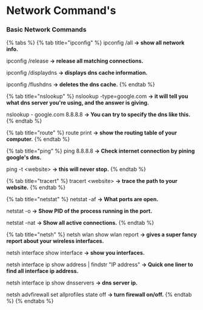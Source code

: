 # Network Command's

### Basic Network Commands

{% tabs %}
{% tab title="ipconfig" %}
ipconfig /all **-> show all network info.**

ipconfig /release **-> release all matching connections.**

ipconfig /displaydns **-> displays dns cache information.**

ipconfig /flushdns **-> deletes the dns cache.**
{% endtab %}

{% tab title="nslookup" %}
nslookup -type=google.com **-> it will tell you what dns server you're using, and the answer is giving.**

nslookup - google.com 8.8.8.8 **-> You can try to specify the dns like this.**
{% endtab %}

{% tab title="route" %}
route print **-> show the routing table of your computer.**
{% endtab %}

{% tab title="ping" %}
ping 8.8.8.8 **-> Check internet connection by pining google's dns.**

ping -t \<website> **-> this will never stop.**
{% endtab %}

{% tab title="tracert" %}
tracert \<website> **-> trace the path to your website.**
{% endtab %}

{% tab title="netstat" %}
netstat -af **-> What ports are open.**

netstat -o **-> Show PID of the process running in the port.**

netstat -nat **-> Show all active connections.**
{% endtab %}

{% tab title="netsh" %}
netsh wlan show wlan report **-> gives a super fancy report about your wireless interfaces.**

netsh interface show interface **-> show you interfaces.**

netsh interface ip show address | findstr "IP address" **-> Quick one liner to find all interface ip address.**

netsh interface ip show dnsservers  **-> dns server ip.**

netsh advfirewall set allprofiles state off **-> turn firewall on/off.**
{% endtab %}
{% endtabs %}
